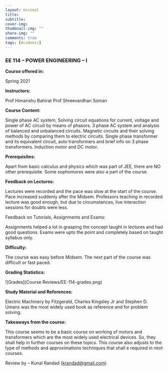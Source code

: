 ```yaml
---
layout: minimal
title: 
subtitle: 
cover-img: 
thumbnail-img: ""
share-img: ""
comments: true
tags: [Academic]
---
```


### EE 114 – POWER ENGINEERING – I

**Course offered in:**

Spring 2021

**Instructors:**

Prof Himanshu Bahirat
Prof Shreevardhan Soman

**Course Content:**

Single phase AC system, Solving circuit equations for current, voltage and power of AC circuit by means of phasors. 3 phase AC system and analysis of balanced and unbalanced circuits. Magnetic circuits and their solving methods by comparing them to electric circuits. Single phase transformer and its equivalent circuit, auto transformers and brief info on 3 phase transformers. Induction motor and DC motor.

**Prerequisites:**

Apart from basic calculus and physics which was part of JEE, there are NO other prerequisite. Some sophomores were also a part of the course.

**Feedback on Lectures:**

Lectures were recorded and the pace was slow at the start of the course. Pace increased suddenly after the Midsem. Professors teaching in recorded lecture was good enough, but due to circumstances, live interaction sessions for doubts were less.

Feedback on Tutorials, Assignments and Exams:

Assignments helped a lot in grasping the concept taught in lectures and had good questions. Exams were upto the point and completely based on taught syllabus only.

**Difficulty:**

The course was easy before Midsem. The next part of the course was difficult or fast paced.

**Grading Statistics:**

![Grades](Course Reviews/EE-114-grades.png)

**Study Material and References:**

Electric Machinery by Fitzgerald, Charles Kingsley Jr and Stephen D. Umans was the most widely used book as reference and for problem solving.

**Takeaways from the course:**

This course seems to be a basic course on working of motors and transformers which are the most widely used electrical devices. So, they shall help in further courses on these topics. This course also adjusts to the type of methods and approximations techniques that shall e required in next courses.

Review by – Kunal Randad (krandad@gmail.com)

